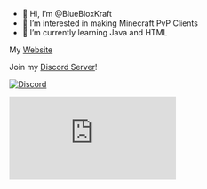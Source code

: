 - 👋 Hi, I’m @BlueBloxKraft
- 👀 I’m interested in making Minecraft PvP Clients
- 🌱 I’m currently learning Java and HTML

My [Website](https://bluebloxkraft.github.io)

Join my [Discord Server](https://discord.gg/xUj3Pvtn2n)!

[![Discord](https://discord.com/api/guilds/896029505179746364/widget.png?style=banner1)](https://discord.gg/xUj3Pvtn2n)

[![Discord VC](https://discord.com/api/guilds/896029505179746364/widget.json)](https://discord.gg/xUj3Pvnt2n)

<!---
BlueBloxKraft/BlueBloxKraft is a ✨ special ✨ repository because its `README.md` (this file) appears on your GitHub profile.
You can click the Preview link to take a look at your changes.
--->
